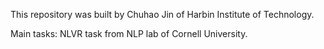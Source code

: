 ﻿This repository was built by Chuhao Jin of Harbin Institute of Technology.

Main tasks: NLVR task from NLP lab of Cornell University.
